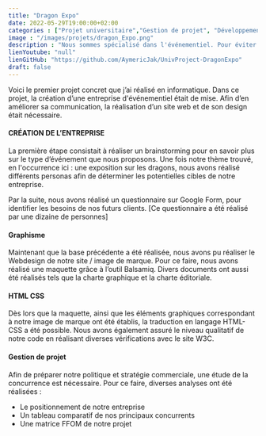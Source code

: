 ```yaml
---
title: "Dragon Expo"
date: 2022-05-29T19:00:00+02:00
categories : ["Projet universitaire","Gestion de projet", "Développement web"]
image : "/images/projets/dragon_Expo.png"
description : "Nous sommes spécialisé dans l'événementiel. Pour éviter d'avoir trop de concurrence, nous devons nous spécialiser dans un domaine particulier. Réalisation de fiche signalétique, personnas, site web, etc."
lienYoutube: "null"
lienGitHub: "https://github.com/AymericJak/UnivProject-DragonExpo"
draft: false
---
```


Voici le premier projet concret que j’ai réalisé en informatique. Dans ce projet, la création d’une entreprise d'événementiel était de mise. Afin d’en améliorer sa communication, la réalisation d’un site web et de son design était nécessaire. 


#### CRÉATION DE L’ENTREPRISE

La première étape consistait à réaliser un brainstorming pour en savoir plus sur le type d’événement que nous proposons. 
Une fois notre thème trouvé, en l'occurrence ici : une exposition sur les dragons, nous avons réalisé différents personas afin de déterminer les potentielles cibles de notre entreprise.

Par la suite, nous avons réalisé un questionnaire sur Google Form, pour identifier les besoins de nos futurs clients. [Ce questionnaire a été réalisé par une dizaine de personnes] 


#### Graphisme

Maintenant que la base précédente a été réalisée, nous avons pu réaliser le Webdesign de notre site / image de marque.
Pour ce faire, nous avons réalisé une maquette grâce à l’outil Balsamiq.
Divers documents ont aussi été réalisés tels que la charte graphique et la charte éditoriale.


#### HTML CSS

Dès lors que la maquette, ainsi que les éléments graphiques correspondant à notre image de marque ont été établis, la traduction en langage HTML-CSS a été possible. Nous avons également assuré le niveau qualitatif de notre code en réalisant diverses vérifications avec le site W3C.


#### Gestion de projet

Afin de préparer notre politique et stratégie commerciale, une étude de la concurrence est nécessaire. Pour ce faire, diverses analyses ont été réalisées :
- Le positionnement de notre entreprise 
- Un tableau comparatif de nos principaux concurrents
- Une matrice FFOM de notre projet
